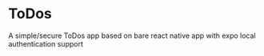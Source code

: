 # ToDos
A simple/secure ToDos app based on bare react native app with expo local authentication support
